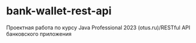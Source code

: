 # bank-wallet-rest-api
Проектная работа по курсу Java Professional 2023 (otus.ru)/RESTful API банковского приложения
